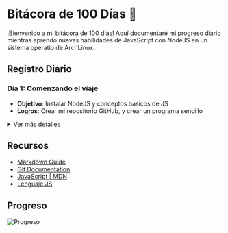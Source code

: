 # Bitácora de 100 Días 🚀

¡Bienvenido a mi bitácora de 100 días! Aquí documentaré mi progreso diario mientras aprendo nuevas habilidades de JavaScript con NodeJS en un sistema operatio de ArchLinux.

## Registro Diario

### Día 1: Comenzando el viaje
- **Objetivo**: Instalar NodeJS y conceptos basicos de JS
- **Logros**: Crear mi repositorio GitHub, y crear un programa sencillo

<details>
  <summary>Ver más detalles</summary>

  - Primero instalar NodeJS en ArchLinux que es con el siguiente comando `sudo pacman -S nodejs` luego empezar a programar.
  - Abrir mi Neo Vim y empeze a conocer los conceptos basicos y luego probe con los conocimientos de otros lenguaje, el programa se ejecuta de esta manera `node "nombre_de_archivo.js"` siempre y cuando estes en el directorio

</details>

## Recursos
- [Markdown Guide](https://www.markdownguide.org/)
- [Git Documentation](https://git-scm.com/doc)
- [JavaScript | MDN](https://developer.mozilla.org/es/docs/Web/JavaScript)
- [Lenguaje JS](https://lenguajejs.com/nodejs/)

## Progreso
![Progreso](https://img.shields.io/badge/Progreso-1%2F100-gree)
